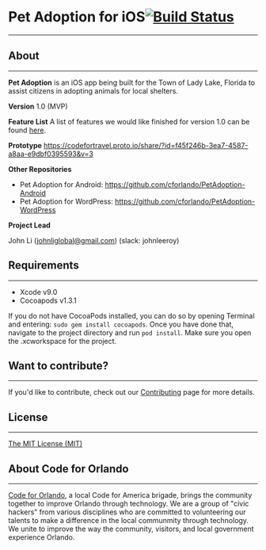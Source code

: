 # Pet Adoption for iOS[![Build Status](https://travis-ci.org/cforlando/PetAdoption-iOS.svg?branch=master)](https://travis-ci.org/cforlando/PetAdoption-iOS)
-----
## About
------
**Pet Adoption** is an iOS app being built for the Town of Lady Lake, Florida to assist citizens in adopting animals for local shelters.

**Version** 1.0 (MVP)

**Feature List** A list of features we would like finished for version 1.0 can be found [here](MVP_PRODUCT_LIST.md).

**Prototype** https://codefortravel.proto.io/share/?id=f45f246b-3ea7-4587-a8aa-e9dbf0395593&v=3

**Other Repositories**
- Pet Adoption for Android: https://github.com/cforlando/PetAdoption-Android
- Pet Adoption for WordPress: https://github.com/cforlando/PetAdoption-WordPress

**Project Lead**

John Li (johnliglobal@gmail.com) (slack: johnleeroy)

## Requirements
------
- Xcode v9.0
- Cocoapods v1.3.1

If you do not have CocoaPods installed, you can do so by opening Terminal and entering: `sudo gem install cocoapods`.  Once you have done that, navigate to the project directory and run `pod install`.  Make sure you open the .xcworkspace for the project.

## Want to contribute?
------
If you'd like to contribute, check out our [Contributing](CONTRIBUTING.md) page for more details.

## License
------
[The MIT License (MIT)](LICENSE.md)

## About Code for Orlando
------
[Code for Orlando](http://www.codefororlando.com/), a local Code for America brigade, brings the community together to improve Orlando through technology.  We are a group of "civic hackers" from various disciplines who are committed to volunteering our talents to make a difference in the local communmity through technology.  We unite to improve the way the community, visitors, and local government experience Orlando.
